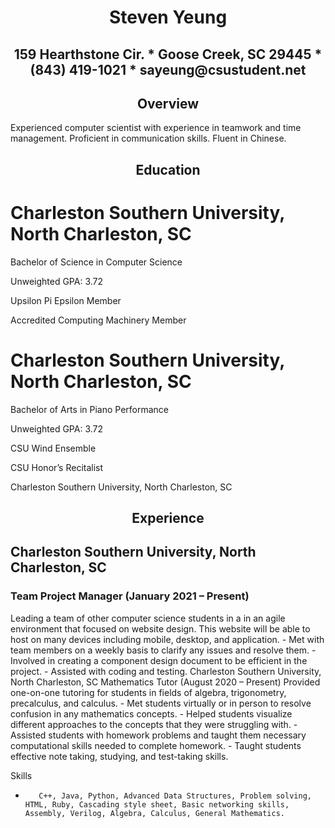 <h1 align="center">Steven Yeung</h1>
<h2 align="center">159 Hearthstone Cir. * Goose Creek, SC 29445 * (843) 419-1021 * sayeung@csustudent.net</h2>
<h2 align="center">Overview</h2>
Experienced computer scientist with experience in teamwork and time management.  Proficient in communication skills.  Fluent in Chinese.
<h2 align="center">Education</h2>

# Charleston Southern University, North Charleston, SC

Bachelor of Science in Computer Science

Unweighted GPA: 3.72

Upsilon Pi Epsilon Member

Accredited Computing Machinery Member
 
# Charleston Southern University, North Charleston, SC

Bachelor of Arts in Piano Performance

Unweighted GPA: 3.72

CSU Wind Ensemble

CSU Honor’s Recitalist

Charleston Southern University, North Charleston, SC

<h2 align="center">Experience</h2>
<h2>Charleston Southern University, North Charleston, SC</h2>
<h3>Team Project Manager (January 2021 – Present)</h3>
Leading a team of other computer science students in a in an agile environment that focused on website design.  This website will be able to host on many devices including mobile, desktop, and application.
-        Met with team members on a weekly basis to clarify any issues and resolve them.
-        Involved in creating a component design document to be efficient in the project.
-        Assisted with coding and testing.
Charleston Southern University, North Charleston, SC
Mathematics Tutor (August 2020 – Present)
Provided one-on-one tutoring for students in fields of algebra, trigonometry, precalculus, and calculus. 
-        Met students virtually or in person to resolve confusion in any mathematics concepts.
-        Helped students visualize different approaches to the concepts that they were struggling with.
-        Assisted students with homework problems and taught them necessary computational skills needed to complete homework.
-        Taught students effective note taking, studying, and test-taking skills.
 
Skills
-        C++, Java, Python, Advanced Data Structures, Problem solving, HTML, Ruby, Cascading style sheet, Basic networking skills, Assembly, Verilog, Algebra, Calculus, General Mathematics.
